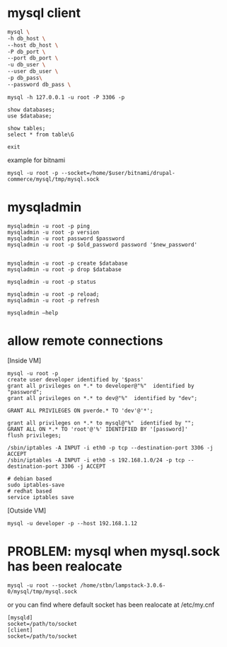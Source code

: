 # mysql client

```bash
mysql \
-h db_host \
--host db_host \
-P db_port \
--port db_port \
-u db_user \
--user db_user \
-p db_pass\
--password db_pass \
```

```
mysql -h 127.0.0.1 -u root -P 3306 -p

show databases;
use $database;

show tables;
select * from table\G

exit
```

example for bitnami

    mysql -u root -p --socket=/home/$user/bitnami/drupal-commerce/mysql/tmp/mysql.sock


# mysqladmin

    mysqladmin -u root -p ping
    mysqladmin -u root -p version
    mysqladmin -u root password $password
    mysqladmin -u root -p $old_password password '$new_password'


    mysqladmin -u root -p create $database
    mysqladmin -u root -p drop $database

    mysqladmin -u root -p status

    mysqladmin -u root -p reload;
    mysqladmin -u root -p refresh

    mysqladmin –help


# allow remote connections

[Inside VM]

    mysql -u root -p
    create user developer identified by '$pass'
    grant all privileges on *.* to developer@"%"  identified by "password";
    grant all privileges on *.* to dev@"%"  identified by "dev";

    GRANT ALL PRIVILEGES ON pverde.* TO 'dev'@'*';

    grant all privileges on *.* to mysql@"%"  identified by "";
    GRANT ALL ON *.* TO 'root'@'%' IDENTIFIED BY '[password]'
    flush privileges;

    /sbin/iptables -A INPUT -i eth0 -p tcp --destination-port 3306 -j ACCEPT
    /sbin/iptables -A INPUT -i eth0 -s 192.168.1.0/24 -p tcp --destination-port 3306 -j ACCEPT

    # debian based
    sudo iptables-save
    # redhat based
    service iptables save

[Outside VM]

    mysql -u developer -p --host 192.168.1.12




# PROBLEM: mysql when mysql.sock has been realocate

    mysql -u root --socket /home/stbn/lampstack-3.0.6-0/mysql/tmp/mysql.sock


or you can find where default socket has been realocate at /etc/my.cnf

    [mysqld]
    socket=/path/to/socket
    [client]
    socket=/path/to/socket


